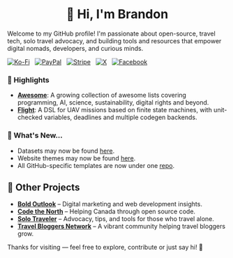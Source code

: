 <h1 align="center">👋 Hi, I'm Brandon</h1>

Welcome to my GitHub profile! I'm passionate about open-source, travel tech, solo travel advocacy, and building tools and resources that empower digital nomads, developers, and curious minds.

[![Ko-Fi](https://srv-cdn.himpfen.io/badges/kofi/kofi-flat.svg)](https://ko-fi.com/brandonhimpfen) &nbsp; [![PayPal](https://srv-cdn.himpfen.io/badges/paypal/paypal-flat.svg)](https://paypal.me/brandonhimpfen) &nbsp; [![Stripe](https://srv-cdn.himpfen.io/badges/stripe/stripe-flat.svg)](https://donate.stripe.com/cN2eYF2Ka2GwfgQ3cd) &nbsp; [![X](https://srv-cdn.himpfen.io/badges/twitter/twitter-flat.svg)](https://x.com/brandonhimpfen) &nbsp; [![Facebook](https://srv-cdn.himpfen.io/badges/facebook-pages/facebook-pages-flat.svg)](https://www.facebook.com/himpfen)

### 🚀 Highlights

* **[Awesome](https://github.com/awesomelistsio/awesome)**: A growing collection of awesome lists covering programming, AI, science, sustainability, digital rights and beyond.
* **[Flight](https://github.com/flightlang/flightlang)**: A DSL for UAV missions based on finite state machines, with unit-checked variables, deadlines and multiple codegen backends.
  
### 📢 What's New...

* Datasets may now be found [here](https://github.com/brandondatasets).
* Website themes may now be found [here](https://github.com/brandonthemes).
* All GitHub-specific templates are now under one [repo](https://github.com/brandonhimpfen/github-templates).

## 🔗 Other Projects

- **[Bold Outlook](https://www.boldoutlook.com)** – Digital marketing and web development insights.
- **[Code the North](https://www.codethenorth.ca)** – Helping Canada through open source code.
- **[Solo Traveler](https://www.solotraveler.org)** – Advocacy, tips, and tools for those who travel alone.
- **[Travel Bloggers Network](https://www.travelbloggers.net)** – A vibrant community helping travel bloggers grow.

Thanks for visiting — feel free to explore, contribute or just say hi! 💚
